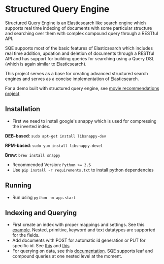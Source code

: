 # Structured Query Engine

Structured Query Engine is an Elasticsearch like search engine which supports real time indexing of documents with some particular structure and searching over them with complex compound query through a RESTful API.

SQE supports most of the basic features of Elasticsearch which includes real time addition, updation and deletion of documents through a RESTful API and has support for building queries for searching using a Query DSL (which is again similar to Elasticsearch).

This project serves as a base for creating advanced structured search engines and serves as a concise implementation of Elasticsearch.

For a demo built with structured query engine, see [movie recommendations project](https://github.com/apsdehal/movie-recommendations)

## Installation

- First we need to install google's snappy which is used for compressing the inverted index.

**DEB-based**: `sudo apt-get install libsnappy-dev`

**RPM-based**: `sudo yum install libsnappy-devel`

**Brew**:  `brew install snappy`

- Recommended Version: `Python >= 3.5`
- Use `pip install -r requirements.txt` to install python dependencies


## Running

- Run using `python -m app.start`

## Indexing and Querying

- First create an index with proper mappings and settings. See this [example](https://www.elastic.co/guide/en/elasticsearch/reference/current/indices-create-index.html#mappings). Nested, primitive, keyword and text datatypes are supported for the fields.
- Add documents with POST for automatic id generation or PUT for specific id. See [this](https://www.elastic.co/guide/en/elasticsearch/reference/current/docs-index_.html#_automatic_id_generation) and [this](https://www.elastic.co/guide/en/elasticsearch/reference/current/docs-index_.html#docs-index_)
- For querying on data, see this [documentation](https://www.elastic.co/guide/en/elasticsearch/reference/current/query-dsl.html). SQE supports leaf and compound queries at one nested level at the moment.

